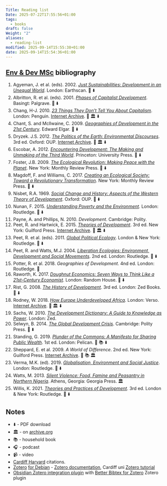 ```yaml
---
Title: Reading list
Date: 2025-07-22T17:55:56+01:00
tags:
  - books
draft: false
Weight: "2"
aliases:
  - reading-list
modified: 2025-09-14T15:55:38+01:00
date: 2025-09-14T15:54:36+01:00
---
```

## [Env & Dev MSc](https://www.cardiff.ac.uk/study/postgraduate/taught/courses/course/environment-and-development-msc) bibliography
1. Agyeman, J. et al. (eds). 2002. *[Just Sustainabilities: Development in an Unequal World](https://f001.backblazeb2.com/file/jakerMSc/Agyeman_Just+Sustainabilities_2002.pdf)*. London: Earthscan. 📕 ⬇️ 
2. Albritton, R. et al. (eds). 2001. *[Phases of Capitalist Development](https://f001.backblazeb2.com/file/jakerMSc/Albritton_Phases-of-Capitalist-Development_2001.pdf)*. Basingt: Palgrave. 📕 ⬇️
3. Chang, H-J. 2010. *[23 Things They Don’t Tell You About Capitalism](https://f001.backblazeb2.com/file/jakerMSc/Chang_23-Things-They-Don't-Tell-You-About-Capitalism_2010.pdf)*. London: Penguin. [Internet Archive](https://archive.org/details/23thingstheydont0000chan). 📕 🏛️ ⬇️
4. Chant, S. and Mcllwaine, C. 2009. *[Geographies of Development in the 21st Century](https://f001.backblazeb2.com/file/jakerMSc/Chant_Geographies-of-Development-in-the-21st-Century_2009.pdf)*. Edward Elgar. 📕 ⬇️
5. Dryzek. J.S. 2012. *[The Politics of the Earth: Environmental Discourses](https://f001.backblazeb2.com/file/jakerMSc/Dryzek_The-Politics-of-the-Earth_2013.pdf)*. 3rd ed. Oxford: OUP. [Internet Archive](https://archive.org/details/politicsofearthe0000dryz). 📕 🏛️ ⬇️
6. Escobar, A. 2012. *[Encountering Development: The Making and Unmaking of the Third World](https://f001.backblazeb2.com/file/jakerMSc/Escobar_Encountering-Development_2011.pdf)*. Princeton: University Press. 📕 ⬇️
7. Foster, J.B. 2009. *[The Ecological Revolution: Making Peace with the Planet](https://f001.backblazeb2.com/file/jakerMSc/Foster_The-Ecological-Revolution_2009.pdf)*. New York: Monthly Review Press. 📄 ⬇️
8. Magdoff, F. and Williams, C. 2017. *[Creating an Ecological Society: Toward a Revolutionary Transformation](https://f001.backblazeb2.com/file/jakerMSc/Magdoff_Creating-an-ecological-society_2017.pdf)*. New York: Monthly Review Press.  📕 ⬇️
9. Nisbet, R.A. 1969. *[Social Change and History: Aspects of the Western Theory of Development](https://f001.backblazeb2.com/file/jakerMSc/Nisbet_Social-Change-and-History_1969.pdf)*. Oxford: OUP. 📄 ⬇️
10. Nunan, F. 2015. *[Understanding Poverty and the Environment](https://f001.backblazeb2.com/file/jakerMSc/Nunan_Understanding-Poverty-and-the-Environment_2015.pdf)*. London: Routledge. 📄 ⬇️
11. Payne, A. and Phillips, N. 2010. *Development*. Cambridge: Polity. 
12. Peet, R. and Hartwick, E. 2015. *[Theories of Development](https://f001.backblazeb2.com/file/jakerMSc/Peet_Theories-of-Development_2015.pdf)*. 3rd ed. New York: Guilford Press. [Internet Archive](https://archive.org/details/theoriesofdevelo0000peet). 📕 🏛️ ⬇️
13. Peet, R. et al. (eds). 2011. *[Global Political Ecology](https://f001.backblazeb2.com/file/jakerMSc/Peet_Global-Political-Ecology_2011.pdf)*. London & New York: Routledge. 📄 ⬇️
14. Peet, R. and Watts, M.J. 2004. *[Liberation Ecologies: Environment, Development and Social Movements](https://f001.backblazeb2.com/file/jakerMSc/Peet_Liberation-Ecologies_2004.pdf)*. 2nd ed. London: Routledge. 📄 ⬇️
15. Potter, R. et al. 2018. *Geographies of Development*. 4nd ed. London: Routledge. 📄
16. Raworth, K. 2017. *[Doughnut Economics: Seven Ways to Think Like a 21st-Century Economist](https://f001.backblazeb2.com/file/jakerMSc/Raworth_Doughnut+economics_2017.pdf)*. London: Random House. 📄 ⬇️
17. Rist, G. 2008. *[The History of Development](https://f001.backblazeb2.com/file/jakerMSc/Rist_The-History-of-Development_2008.pdf)*. 3rd ed. London: Zed Books. 📄 ⬇️
18. Rodney, W. 2018. *[How Europe Underdeveloped Africa](https://f001.backblazeb2.com/file/jakerMSc/Rodney_How-Europe-Underdeveloped-Africa_2018.pdf)*. London: Verso. [Internet Archive](https://archive.org/details/how-europe-underdeveloped-africa-by-walter-rodney-2018/page/n7/mode/1up). 📕 🏛️ ⬇️
19. Sachs, W. 2010. *[The Development Dictionary: A Guide to Knowledge as Power](https://f001.backblazeb2.com/file/jakerMSc/Sachs_The-Development-Dictionary_2010.pdf)*. London: Zed.
20. Selwyn, B. 2014. *[The Global Development Crisis](https://f001.backblazeb2.com/file/jakerMSc/Selwyn_The-Global-Development-Crisis_2014.pdf)*. Cambridge: Polity Press.  📄 ⬇️
21. Standing, G. 2019. *[Plunder of the Commons: A Manifesto for Sharing Public Wealth](https://f001.backblazeb2.com/file/jakerMSc/Standing_Plunder-of-the-Commons_2019.pdf)*. 1st ed. London: Pelican. 📄 📚 ⬇️ 
22. Sheppard, E. et al. 2009. *A World of Difference*. 2nd ed. New York: Guilford Press. [Internet Archive](https://archive.org/details/worldofdifferenc0000unse_k9n7). 📕  📚 🏛️
23. Verma, M.K. (ed). 2019. *[Globalisation, Environment and Social Justice](https://f001.backblazeb2.com/file/jakerMSc/Verma_Globalisation-Environment-and-Social-Justice_2018.pdf)*. London: Routledge. 📄 ⬇️
24. Watts, M. 2013. *[Silent Violence: Food, Famine and Peasantry in Northern Nigeria](https://archive.org/details/silentviolencefo0000watt)*. Athens, Georgia: Georgia Press. 🏛️
25. Willis, K. 2021. *[Theories and Practices of Development](https://f001.backblazeb2.com/file/jakerMSc/Willis_Theories-and-Practices-of-Development_2020.pdf)*. 3rd ed. London & New York: Routledge. 📄 ⬇️
## Notes
- ⬇️ - PDF download
- 🏛️ - on [archive.org](https://archive.org/) 
- 📚 - household book
- 🎧 - podcast
- 📹 - video
- [Cardiff Harvard](https://xerte.cardiff.ac.uk/play_4191#page1) citations.
- [Zotero](https://www.zotero.org/) [for Debian](https://github.com/retorquere/zotero-deb) - [Zotero documentation](https://www.zotero.org/support/), Cardiff uni [Zotero tutorial](https://xerte.cardiff.ac.uk/play_14459#page1)
- [Obsidian Zotero integration plugin](https://github.com/mgmeyers/obsidian-zotero-integration) with [Better Bibtex for Zotero](https://retorque.re/zotero-better-bibtex/index.html) Zotero plugin